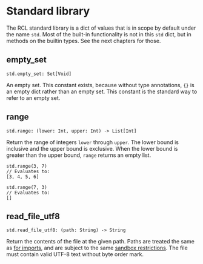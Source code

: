 # Standard library

The <abbr>RCL</abbr> standard library is a dict of values that is in scope by
default under the name `std`. Most of the built-in functionality is not in this
`std` dict, but in methods on the builtin types. See the next chapters for those.

## empty_set

```rcl
std.empty_set: Set[Void]
```

An empty set. This constant exists, because without type annotations, `{}` is an
empty dict rather than an empty set. This constant is the standard way to refer
to an empty set.

## range

    std.range: (lower: Int, upper: Int) -> List[Int]

Return the range of integers `lower` through `upper`. The lower bound is
inclusive and the upper bound is exclusive. When the lower bound is greater
than the upper bound, `range` returns an empty list.

```rcl
std.range(3, 7)
// Evaluates to:
[3, 4, 5, 6]

std.range(7, 3)
// Evaluates to:
[]
```

## read_file_utf8

    std.read_file_utf8: (path: String) -> String

Return the contents of the file at the given path. Paths are treated the same
as [for imports](imports.md#import-location), and are subject to the same
[sandbox restrictions](rcl_evaluate.md#-sandbox-mode). The file must contain
valid <abbr>UTF-8</abbr> text without byte order mark.
